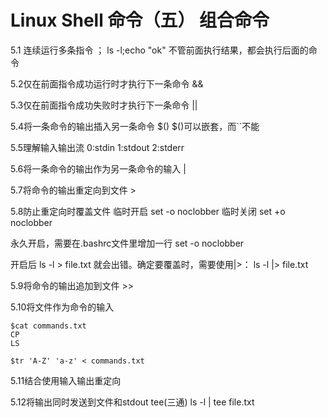 # Linux Shell 命令（五） 组合命令

5.1 连续运行多条指令
；
ls -l;echo "ok"
不管前面执行结果，都会执行后面的命令

5.2仅在前面指令成功运行时才执行下一条命令
&&

5.3仅在前面指令成功失败时才执行下一条命令
||

5.4将一条命令的输出插入另一条命令
\$()
\$()可以嵌套，而``不能

5.5理解输入输出流
0:stdin
1:stdout
2:stderr

5.6将一条命令的输出作为另一条命令的输入
|

5.7将命令的输出重定向到文件
\>


5.8防止重定向时覆盖文件
临时开启
set -o noclobber
临时关闭
set +o noclobber

永久开启，需要在.bashrc文件里增加一行
set -o noclobber

开启后
ls -l > file.txt
就会出错。确定要覆盖时，需要使用|>：
ls -l |> file.txt

5.9将命令的输出追加到文件
\>>

5.10将文件作为命令的输入
```
$cat commands.txt
CP
LS

$tr 'A-Z' 'a-z' < commands.txt
```

5.11结合使用输入输出重定向

5.12将输出同时发送到文件和stdout
tee(三通)
ls -l | tee file.txt